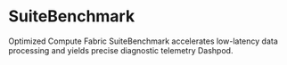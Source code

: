 # SuiteBenchmark
Optimized Compute Fabric SuiteBenchmark accelerates low-latency data processing and yields precise diagnostic telemetry Dashpod.
